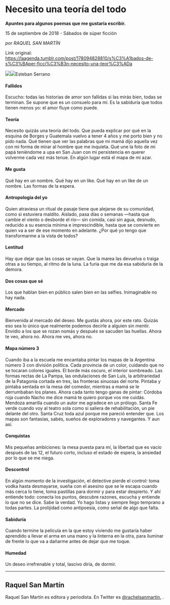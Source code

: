 # Necesito una teoría del todo

**Apuntes para algunos poemas que me gustaría escribir.**

15 de septiembre de 2018 - Sábados de súper ficción

_por RAQUEL SAN MARTÍN_

Link original: https://laagenda.tumblr.com/post/178094828810/s%C3%A1bados-de-s%C3%BAper-ficci%C3%B3n-necesito-una-teor%C3%ADa

![](https://64.media.tumblr.com/4844ed8b6f8957acc94bb48f77f4c030/tumblr_inline_pf3z9lqprY1t6q87u_500.png)![](https://64.media.tumblr.com/4844ed8b6f8957acc94bb48f77f4c030/tumblr_inline_pf3z9lqprY1t6q87u_500.png)Esteban Serrano  


#### **Fallidos**

Escucho: todas las historias de amor son fallidas si las mirás bien, todas se terminan. Se supone que es un consuelo para mí. Es la sabiduría que todos tienen menos yo: el amor fluye como puede.

  


#### **Teoría**

Necesito quizás una teoría del todo. Que pueda explicar por qué en la esquina de Borges y Guatemala vuelvo a tener 4 años y me porto bien y no pido nada. Qué tienen que ver las palabras que mi mamá dijo aquella vez con mi forma de mirar al hombre que me inquieta. Qué une la foto de mi papá teniéndome a upa en San Juan con mi persistencia en querer volverme cada vez más tenue. En algún lugar está el mapa de mi azar. 

  


#### **Me gusta**

Qué hay en un nombre. Qué hay en un like. Qué hay en un like de un nombre. Las formas de la espera.

  


#### **Antropología del yo**

Quien atraviesa un ritual de pasaje tiene que alejarse de su comunidad, como si estuviera maldito. Aislado, pasa días o semanas —hasta que cambie el viento o desborde el río— sin comida, casi sin agua, desnudo, reducido a su esencia mínima e imprescindible, hasta que se convierte en quien va a ser de ese momento en adelante. ¿Por qué yo tengo que transformarme a la vista de todos?

  


#### **Lentitud**

Hay que dejar que las cosas se vayan. Que la marea las devuelva o traiga otras a su tiempo, al ritmo de la luna. La furia que me da esa sabiduría de la demora.

  


#### **Dos cosas que sé**

Los que hablan bien en público salen bien en las selfies. Inimaginable no hay nada.

  


#### **Mercado**

Bienvenida al mercado del deseo. Me gustás ahora, por este rato. Quizás eso sea lo único que realmente podemos decirle a alguien sin mentir. Envidio a los que se rozan nomás y después se sacuden las huellas. Ahora te veo, ahora no. Ahora me ves, ahora no.

  


#### **Mapa número 3**

Cuando iba a la escuela me encantaba pintar los mapas de la Argentina número 3 con división política. Cada provincia de un color, cuidando que no se tocaran colores iguales. El borde más oscuro, el interior sombreado. Las formas rectas de La Pampa, las ondulaciones de San Luis, la arbitrariedad de la Patagonia cortada en tres, las fronteras sinuosas del norte. Pintaba y pintaba sentada en la mesa del comedor, mientras a mamá se le derrumbaban los planes. Ahora cada tanto tengo ganas de pintar: Córdoba roja cuando Nacho me dice mamá te quiero porque vos me cuidás. Mendoza amarilla cuando un autor me agradece en un prólogo. Santa Fe verde cuando voy al teatro sola como si saliera de rehabilitación, un pie delante del otro. Santa Cruz toda azul porque me pareció entender que. Los mapas son fantasías, sabés, sueños de exploradores y navegantes. Y aun así. 

  


#### **Conquistas**

Mis pequeñas ambiciones: la mesa puesta para mí, la libertad que es vacío después de las 12, el futuro corto, incluso el estado de espera, la ansiedad por lo que se me niega.

  


#### **Descontrol**

En algún momento de la investigación, el detective pierde el control: toma vodka hasta desmayarse, sueña con el asesino que se le escapa cuando más cerca lo tiene, toma pastillas para dormir y para estar despierto. Y ahí entiende todo: conecta los puntos, descubre razones, escucha y entiende lo que no se dice. Sabe la verdad. Yo hago listas y siempre llego temprano a todas partes. La prolijidad como antipoesía, como señal de algo que falta.

  


#### **Sabiduría**

Cuando termine la película en la que estoy viviendo me gustaría haber aprendido a llevar el arma en una mano y la linterna en la otra, para iluminar de frente lo que va a dañarme antes de dejar que me toque.

  


#### **Humedad**

Un deseo irrefrenable y total, lascivo diría, de dormir. 



---

 Raquel San Martín
------------------

 Raquel San Martín es editora y periodista. En Twitter es 
 [@rachelsanmartin.](https://twitter.com/rachelsanmartin) .


